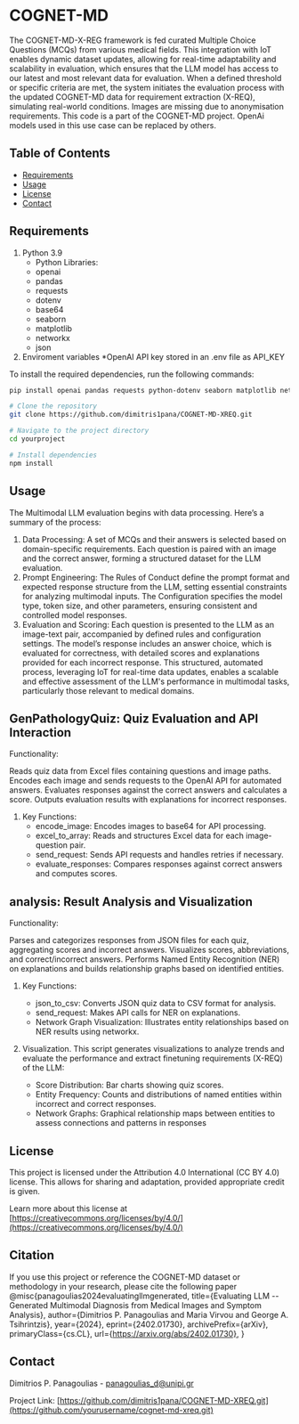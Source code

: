 # COGNET-MD<X-REQ>
The COGNET-MD-X-REG framework is fed curated Multiple Choice Questions (MCQs) from various medical fields. This integration with IoT enables dynamic dataset updates, allowing for real-time adaptability and scalability in evaluation, which ensures that the LLM model has access to our latest and most relevant data for evaluation. When a defined threshold or specific criteria are met, the system initiates the evaluation process with the updated COGNET-MD data for requirement extraction (X-REQ), simulating real-world conditions. Images are missing due to anonymisation requirements. This code is a part of the COGNET-MD project. OpenAi models used in this use case can be replaced by others.  

## Table of Contents

- [Requirements](#requirements)
- [Usage](#usage)
- [License](#license)
- [Contact](#contact)

## Requirements

1. Python 3.9
    * Python Libraries:
    * openai
    * pandas
    * requests
    * dotenv
    * base64
    * seaborn
    * matplotlib
    * networkx
    * json
2. Enviroment variables
    *OpenAI API key stored in an .env file as API_KEY

To install the required dependencies, run the following commands:
```bash
pip install openai pandas requests python-dotenv seaborn matplotlib networkx
```
```bash
# Clone the repository
git clone https://github.com/dimitris1pana/COGNET-MD-XREQ.git

# Navigate to the project directory
cd yourproject

# Install dependencies
npm install
```

## Usage

The Multimodal LLM evaluation begins with data processing. Here’s a summary of the process:

1. Data Processing: A set of MCQs and their answers is selected based on domain-specific requirements. Each question is paired with an image and the correct answer, forming a structured dataset for the LLM evaluation.
2. Prompt Engineering: The Rules of Conduct define the prompt format and expected response structure from the LLM, setting essential constraints for analyzing multimodal inputs. The Configuration specifies the model type, token size, and other parameters, ensuring consistent and controlled model responses.
3. Evaluation and Scoring: Each question is presented to the LLM as an image-text pair, accompanied by defined rules and configuration settings. The model’s response includes an answer choice, which is evaluated for correctness, with detailed scores and explanations provided for each incorrect response. This structured, automated process, leveraging IoT for real-time data updates, enables a scalable and effective assessment of the LLM's performance in multimodal tasks, particularly those relevant to medical domains.

## GenPathologyQuiz: Quiz Evaluation and API Interaction

Functionality:

Reads quiz data from Excel files containing questions and image paths.
Encodes each image and sends requests to the OpenAI API for automated answers.
Evaluates responses against the correct answers and calculates a score.
Outputs evaluation results with explanations for incorrect responses.
1. Key Functions:
    * encode_image: Encodes images to base64 for API processing.
    * excel_to_array: Reads and structures Excel data for each image-question pair.
    * send_request: Sends API requests and handles retries if necessary.
    * evaluate_responses: Compares responses against correct answers and computes scores.

## analysis: Result Analysis and Visualization
Functionality:

Parses and categorizes responses from JSON files for each quiz, aggregating scores and incorrect answers.
Visualizes scores, abbreviations, and correct/incorrect answers.
Performs Named Entity Recognition (NER) on explanations and builds relationship graphs based on identified entities.

1. Key Functions:

    * json_to_csv: Converts JSON quiz data to CSV format for analysis.
    * send_request: Makes API calls for NER on explanations.
    * Network Graph Visualization: Illustrates entity relationships based on NER results using networkx.
2. Visualization. This script generates visualizations to analyze trends and evaluate the performance and extract finetuning requirements (X-REQ) of the LLM:

    * Score Distribution: Bar charts showing quiz scores.
    * Entity Frequency: Counts and distributions of named entities within incorrect and correct responses.
    * Network Graphs: Graphical relationship maps between entities to assess connections and patterns in responses

## License

This project is licensed under the Attribution 4.0 International (CC BY 4.0) license. This allows for sharing and adaptation, provided appropriate credit is given.

Learn more about this license at [https://creativecommons.org/licenses/by/4.0/](https://creativecommons.org/licenses/by/4.0/)


## Citation

If you use this project or reference the COGNET-MD dataset or methodology in your research, please cite the following paper
@misc{panagoulias2024evaluatingllmgenerated,
      title={Evaluating LLM -- Generated Multimodal Diagnosis from Medical Images and Symptom Analysis}, 
      author={Dimitrios P. Panagoulias and Maria Virvou and George A. Tsihrintzis},
      year={2024},
      eprint={2402.01730},
      archivePrefix={arXiv},
      primaryClass={cs.CL},
      url={https://arxiv.org/abs/2402.01730}, 
}


## Contact

Dimitrios P. Panagoulias - [panagoulias_d@unipi.gr](mailto:panagoulias_d@unipi.gr)

Project Link: [https://github.com/dimitris1pana/COGNET-MD-XREQ.git](https://github.com/yourusername/cognet-md-xreq.git)

